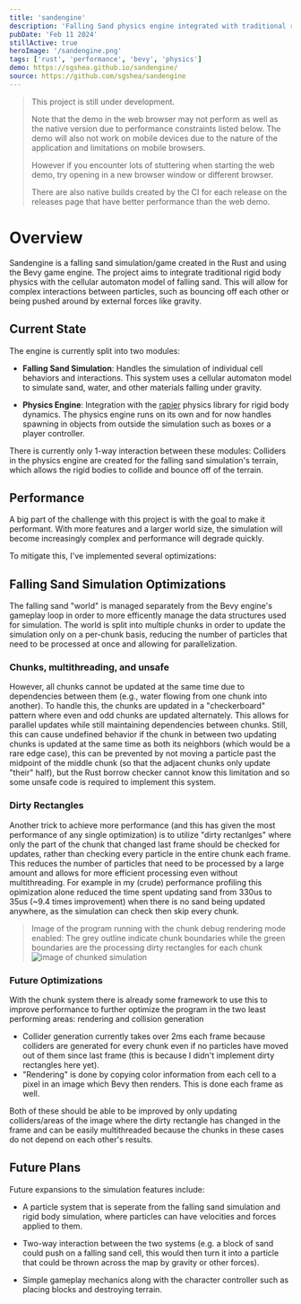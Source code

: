 ```yaml
---
title: 'sandengine'
description: 'Falling Sand physics engine integrated with traditional rigid body physics.'
pubDate: 'Feb 11 2024'
stillActive: true
heroImage: '/sandengine.png'
tags: ['rust', 'performance', 'bevy', 'physics']
demo: https://sgshea.github.io/sandengine/
source: https://github.com/sgshea/sandengine
---
```


> This project is still under development.
>
> Note that the demo in the web browser may not perform as well as the native version due to performance constraints listed below. The demo will also not work on mobile devices due to the nature of the application and limitations on mobile browsers.
>
> However if you encounter lots of stuttering when starting the web demo, try opening in a new browser window or different browser.
>
> There are also native builds created by the CI for each release on the releases page that have better performance than the web demo.

# Overview
Sandengine is a falling sand simulation/game created in the Rust and using the Bevy game engine. The project aims to integrate traditional rigid body physics with the cellular automaton model of falling sand. This will allow for complex interactions between particles, such as bouncing off each other or being pushed around by external forces like gravity.

## Current State
The engine is currently split into two modules:

- **Falling Sand Simulation**: Handles the simulation of individual cell behaviors and interactions.
This system uses a cellular automaton model to simulate sand, water, and other materials falling under gravity.

- **Physics Engine**: Integration with the [rapier](https://rapier.rs/) physics library for rigid body dynamics. 
The physics engine runs on its own and for now handles spawning in objects from outside the simulation such as boxes or a player controller.

There is currently only 1-way interaction between these modules: Colliders in the physics engine are created for the falling sand simulation's terrain,
which allows the rigid bodies to collide and bounce off of the terrain.

## Performance
A big part of the challenge with this project is with the goal to make it performant. With more features and a larger world size, the simulation will become increasingly complex and performance will degrade quickly.

To mitigate this, I've implemented several optimizations:
## Falling Sand Simulation Optimizations
The falling sand "world" is managed separately from the Bevy engine's gameplay loop in order to more efficently manage the data structures used for simulation.
The world is split into multiple chunks in order to update the simulation only on a per-chunk basis, reducing the number of particles that need to be processed at once and allowing for parallelization.

### Chunks, multithreading, and unsafe
However, all chunks cannot be updated at the same time due to dependencies between them (e.g., water flowing from one chunk into another). To handle this, the chunks are updated in a "checkerboard" pattern where even and odd chunks are updated alternately. This allows for parallel updates while still maintaining dependencies between chunks. Still, this can cause undefined behavior if the chunk in between two updating chunks is updated at the same time as both its neighbors (which would be a rare edge case), this can be prevented by not moving a particle past the midpoint of the middle chunk (so that the adjacent chunks only update "their" half), but the Rust borrow checker cannot know this limitation and so some unsafe code is required to implement this system.

### Dirty Rectangles
Another trick to achieve more performance (and this has given the most performance of any single optimization) is to utilize "dirty rectanlges" where only the part of the chunk that changed last frame should be checked for updates, rather than checking every particle in the entire chunk each frame. This reduces the number of particles that need to be processed by a large amount and allows for more efficient processing even without multithreading. For example in my (crude) performance profiling this opimization alone reduced the time spent updating sand from 330us to 35us (~9.4 times improvement) when there is no sand being updated anywhere, as the simulation can check then skip every chunk.

> Image of the program running with the chunk debug rendering mode enabled:
> The grey outline indicate chunk boundaries while the green boundaries are the processing dirty rectangles for each chunk
![image of chunked simulation](/sandengine_chunks.png)

### Future Optimizations
With the chunk system there is already some framework to use this to improve performance to further optimize the program in the two least performing areas: rendering and collision generation
- Collider generation currently takes over 2ms each frame because colliders are generated for every chunk even if no particles have moved out of them since last frame (this is because I didn't implement dirty rectangles here yet).
- "Rendering" is done by copying color information from each cell to a pixel in an image which Bevy then renders. This is done each frame as well.

Both of these should be able to be improved by only updating colliders/areas of the image where the dirty rectangle has changed in the frame and can be easily multithreaded because the chunks in these cases do not depend on each other's results.

## Future Plans
Future expansions to the simulation features include:
- A particle system that is seperate from the falling sand simulation and rigid body simulation, where particles can have velocities and forces applied to them.

- Two-way interaction between the two systems (e.g. a block of sand could push on a falling sand cell, this would then turn it into a particle that could be thrown across the map by gravity or other forces).

- Simple gameplay mechanics along with the character controller such as placing blocks and destroying terrain.